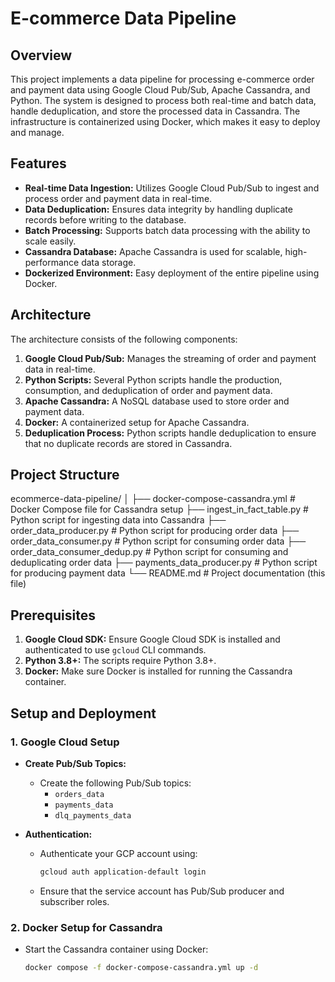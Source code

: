 # E-commerce Data Pipeline

## Overview

This project implements a data pipeline for processing e-commerce order and payment data using Google Cloud Pub/Sub, Apache Cassandra, and Python. The system is designed to process both real-time and batch data, handle deduplication, and store the processed data in Cassandra. The infrastructure is containerized using Docker, which makes it easy to deploy and manage.

## Features

- **Real-time Data Ingestion:** Utilizes Google Cloud Pub/Sub to ingest and process order and payment data in real-time.
- **Data Deduplication:** Ensures data integrity by handling duplicate records before writing to the database.
- **Batch Processing:** Supports batch data processing with the ability to scale easily.
- **Cassandra Database:** Apache Cassandra is used for scalable, high-performance data storage.
- **Dockerized Environment:** Easy deployment of the entire pipeline using Docker.

## Architecture

The architecture consists of the following components:

1. **Google Cloud Pub/Sub:** Manages the streaming of order and payment data in real-time.
2. **Python Scripts:** Several Python scripts handle the production, consumption, and deduplication of order and payment data.
3. **Apache Cassandra:** A NoSQL database used to store order and payment data.
4. **Docker:** A containerized setup for Apache Cassandra.
5. **Deduplication Process:** Python scripts handle deduplication to ensure that no duplicate records are stored in Cassandra.

## Project Structure
ecommerce-data-pipeline/
│
├── docker-compose-cassandra.yml               # Docker Compose file for Cassandra setup
├── ingest_in_fact_table.py                    # Python script for ingesting data into Cassandra
├── order_data_producer.py                     # Python script for producing order data
├── order_data_consumer.py                     # Python script for consuming order data
├── order_data_consumer_dedup.py               # Python script for consuming and deduplicating order data
├── payments_data_producer.py                  # Python script for producing payment data
└── README.md                                  # Project documentation (this file)

## Prerequisites

1. **Google Cloud SDK:** Ensure Google Cloud SDK is installed and authenticated to use `gcloud` CLI commands.
2. **Python 3.8+:** The scripts require Python 3.8+.
3. **Docker:** Make sure Docker is installed for running the Cassandra container.

## Setup and Deployment

### 1. Google Cloud Setup

- **Create Pub/Sub Topics:**
    - Create the following Pub/Sub topics:
        - `orders_data`
        - `payments_data`
        - `dlq_payments_data`
    
- **Authentication:**
    - Authenticate your GCP account using:
      ```bash
      gcloud auth application-default login
      ```
    - Ensure that the service account has Pub/Sub producer and subscriber roles.

### 2. Docker Setup for Cassandra

- Start the Cassandra container using Docker:
  ```bash
  docker compose -f docker-compose-cassandra.yml up -d
